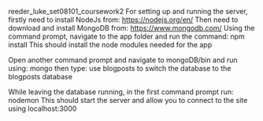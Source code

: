 reeder_luke_set08101_coursework2
For setting up and running the server, firstly need to install NodeJs from: https://nodejs.org/en/
Then need to download and install MongoDB from: https://www.mongodb.com/
Using the command prompt, navigate to the app folder and run the command: npm install
This should install the node modules needed for the app

Open another command prompt and navigate to mongoDB/bin and run using: mongo
then type: use blogposts
to switch the database to the blogposts database

While leaving the database running, in the first command prompt run: nodemon
This should start the server and allow you to connect to the site using localhost:3000
